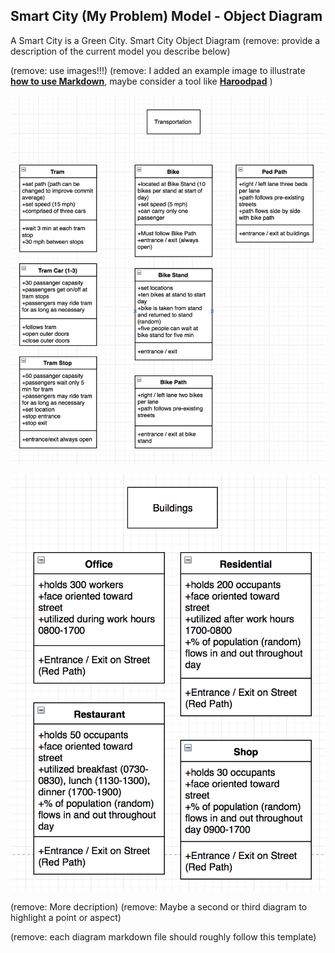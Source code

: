 ## Smart City (My Problem) Model - Object Diagram

A Smart City is a Green City.  Smart City Object Diagram
(remove: provide a description of the current model you describe below)

(remove: use images!!!)
(remove: I added an example image to illustrate [**how to use Markdown**](https://guides.github.com/features/mastering-markdown/), maybe consider a tool like [**Haroodpad**](http://pad.haroopress.com/user.html) )

![Example Object Diagram](../images/smart_city_class_transport.png)


![Example Object Diagram](../images/smart_city_class_building.png)

(remove: More decription)
(remove: Maybe a second or third diagram to highlight a point or aspect)

(remove: each diagram markdown file should roughly follow this template)